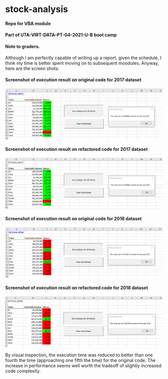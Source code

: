 # stock-analysis

#### Repo for VBA module

#### Part of UTA-VIRT-DATA-PT-04-2021-U-B boot camp

#### Note to graders. 

Although I am perfectly capable of writing up a report, given the schedule, I think my time is better spent moving on to subsequent moodules.  Anyway, here are the screen shots:

#### Screenshot of execution result on original code for 2017 dataset

![Screenshot of execution result on original code for 2017 dataset](Resources/2017_Screenshot_2021-05-09_113520.png)

#### Screenshot of execution result on refactored code for 2017 dataset

![Screenshot of execution result on refactored code for 2017 dataset](Resources/2017_Refactored_Screenshot_2021-05-09_112518.png)

#### Screenshot of execution result on original code for 2018 dataset

![Screenshot of execution result on original code for 2018 dataset](Resources/2018_Screenshot_2021-05-09_115822.png)

#### Screenshot of execution result on refactored code for 2018 dataset

![Screenshot of execution result on refactored code for 2018 dataset](Resources/2018_Refactored_Screenshot_2021-05-09_112815.png)

By visual inspection, the execution time was reduced to better than one fourth the time (approaching one fifth the time) for the original code. The increase in performance seems well worth the tradeoff of slightly increased code complexity. 

